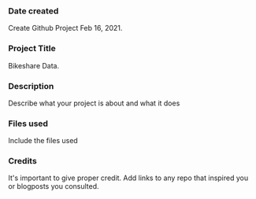 ### Date created
Create Github Project Feb 16, 2021.

### Project Title
Bikeshare Data. 

### Description
Describe what your project is about and what it does

### Files used
Include the files used

### Credits
It's important to give proper credit. Add links to any repo that inspired you or blogposts you consulted.
